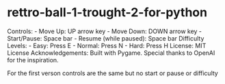 # rettro-ball-1-trought-2-for-python
Controls: - Move Up: UP arrow key - Move Down: DOWN arrow key - Start/Pause: Space bar - Resume (while paused): Space bar  Difficulty Levels: - Easy: Press E - Normal: Press N - Hard: Press H  License: MIT License  Acknowledgements: Built with Pygame. Special thanks to OpenAI for the inspiration.

For the first verson controls are the same but no start or pause or difficulty
